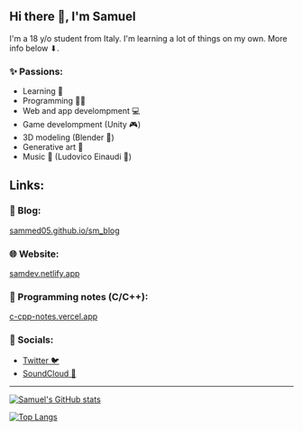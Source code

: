 ## Hi there 👋, I'm Samuel

<!--
**SamMed05/SamMed05** is a ✨ _special_ ✨ repository because its `README.md` (this file) appears on your GitHub profile.

Here are some ideas to get you started:

- 🔭 I’m currently working on ...
- 🌱 I’m currently learning ...
- 👯 I’m looking to collaborate on ...
- 🤔 I’m looking for help with ...
- 💬 Ask me about ...
- 📫 How to reach me: ...
- 😄 Pronouns: ...
- ⚡ Fun fact: ...
-->

I'm a 18 y/o student from Italy. I'm learning a lot of things on my own. More info below ⬇.

### ✨ Passions:
- Learning 🧠
- Programming 👨‍💻
- Web and app develompment 💻
- Game develompment (Unity 🎮)
- 3D modeling (Blender 🧡)
- Generative art 🎨
- Music 🎵 (Ludovico Einaudi 🤍)

## Links:

### 📝 Blog:
[sammed05.github.io/sm_blog](https://sammed05.github.io/sm_blog/)

### 🌐 Website:
[samdev.netlify.app](https://samdev.netlify.app/)

### 📒 Programming notes (C/C++):
[c-cpp-notes.vercel.app](https://c-cpp-notes.vercel.app/)

### 💬 Socials:
- [Twitter 🐦](https://twitter.com/MedianiSamuel)
- [SoundCloud 🎵](https://soundcloud.com/user-398636691)

---

[![Samuel's GitHub stats](https://github-readme-stats.vercel.app/api?username=sammed05&show_icons=true)](https://github.com/anuraghazra/github-readme-stats)

[![Top Langs](https://github-readme-stats.vercel.app/api/top-langs/?username=sammed05&layout=compact)](https://github.com/anuraghazra/github-readme-stats)
